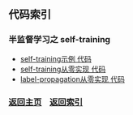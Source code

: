 ## 代码索引

### 半监督学习之 self-training 

- [self-training示例 代码](C01_self_training.py)
- [self-training从零实现 代码](C02_self_training_imp.py)
- [label-propagation从零实现 代码](C04_label_propagation_imp.py)


### [返回主页](../../README.md)&nbsp;&nbsp;&nbsp;&nbsp;[返回索引](../Index.md)